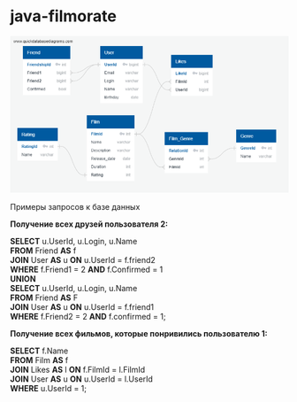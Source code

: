 # java-filmorate

![DB schema preview](src/main/resources/PreviewDiagram.png)

Примеры запросов к базе данных

**Получение всех друзей пользователя 2:**

**SELECT** u.UserId, u.Login, u.Name\
**FROM** Friend **AS** f\
**JOIN** User **AS** u **ON** u.UserId = f.friend2\
**WHERE** f.Friend1 = 2 **AND** f.Confirmed = 1\
**UNION**\
**SELECT** u.UserId, u.Login, u.Name\
**FROM** Friend **AS** F\
**JOIN** User **AS** u **ON** u.UserId = f.friend1\
**WHERE** f.Friend2 = 2 **AND** f.confirmed = 1;

**Получение всех фильмов, которые понривились пользователю 1:**

**SELECT** f.Name\
**FROM** Film **AS** f\
**JOIN** Likes **AS** l **ON** f.FilmId = l.FilmId\
**JOIN** User **AS** u **ON** u.UserId = l.UserId\
**WHERE** u.UserId = 1;